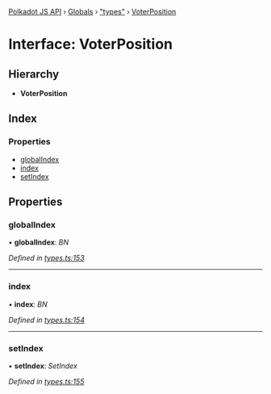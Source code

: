 [Polkadot JS API](../README.md) › [Globals](../globals.md) › ["types"](../modules/_types_.md) › [VoterPosition](_types_.voterposition.md)

# Interface: VoterPosition

## Hierarchy

* **VoterPosition**

## Index

### Properties

* [globalIndex](_types_.voterposition.md#globalindex)
* [index](_types_.voterposition.md#index)
* [setIndex](_types_.voterposition.md#setindex)

## Properties

###  globalIndex

• **globalIndex**: *BN*

*Defined in [types.ts:153](https://github.com/polkadot-js/api/blob/022c7ea645/packages/api-derive/src/types.ts#L153)*

___

###  index

• **index**: *BN*

*Defined in [types.ts:154](https://github.com/polkadot-js/api/blob/022c7ea645/packages/api-derive/src/types.ts#L154)*

___

###  setIndex

• **setIndex**: *SetIndex*

*Defined in [types.ts:155](https://github.com/polkadot-js/api/blob/022c7ea645/packages/api-derive/src/types.ts#L155)*
